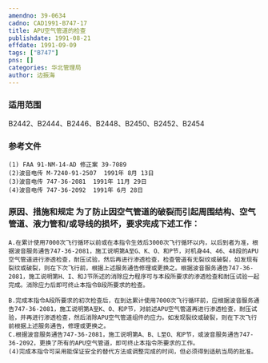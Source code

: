 ```yaml
---
amendno: 39-0634  
cadno: CAD1991-B747-17  
title: APU空气管道的检查  
publishdate: 1991-08-21  
effdate: 1991-09-09  
tags: ["B747"]  
pns: []  
categories: 华北管理局  
author: 边振海  
---
```

  
### 适用范围  
B2442、B2444、B2446、B2448、B2450、B2452、B2454  
  
<!--more-->  
### 参考文件  
    (1) FAA 91-NM-14-AD 修正案 39-7089  
    (2)波音电传 M-7240-91-2507  1991年 8月 13日  
    (3)波音电传 747-36-2081  1991年 11月 29日  
    (4)波音电传 747-36-2092  1991年 6月 28日  
  
### 原因、措施和规定     为了防止因空气管道的破裂而引起周围结构、空气管道、液力管和/或导线的损坏，要求完成下述工作：  
    A.在累计使用7000次飞行循环以前或在本指令生效后3000次飞行循环以内，以后到者为准，根据波音服务通告747-36-2081，施工说明第A至G、K、O、和P节，对机身44、46、48段的APU空气管道进行渗透检查，耐压试验，然后再进行渗透检查，检查管道有无裂纹或破裂，如发现有裂纹或破裂，则在下次飞行前，根据上述服务通告修理或更换之。根据波音服务通告747-36-2081，施工说明第H、I、和J节所述的消除应力程序可与本段所要求的渗透检查和耐压试验一起完成。消除应力后即可终止本指令B段所要求的检查。  
  
    B.完成本指令A段所要求的初次检查后，在到达累计使用7000次飞行循环前，应根据波音服务通告747-36-2081，施工说明第A至K、O、和P节，对前述APU空气管道再进行渗透检查，耐压试验，并再进行渗透检查，然后消除APU空气管道组件的应力。如发现裂纹或破裂，则在下次飞行前根据上述服务通告，修理或更换之。  
    C.根据波音服务通告747-36-2081，施工说明第A、B、L至O、和P节，或波音服务通告747-36-2092，更换了所有的APU空气管道，即可终止本指令所要求的工作。  
    (4)完成本指令可采用能保证安全的替代方法或调整完成的时间，但必须得到适航当局的批准。  
  
